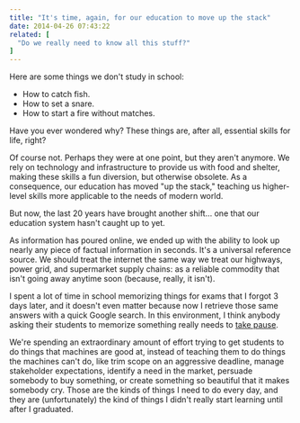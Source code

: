 ```yaml
---
title: "It's time, again, for our education to move up the stack"
date: 2014-04-26 07:43:22
related: [
  "Do we really need to know all this stuff?"
]
---
```


Here are some things we don't study in school:

*   How to catch fish.
*   How to set a snare.
*   How to start a fire without matches.

Have you ever wondered why? These things are, after all, essential skills for life, right?

Of course not. Perhaps they were at one point, but they aren't anymore. We rely on technology and infrastructure to provide us with food and shelter, making these skills a fun diversion, but otherwise obsolete. As a consequence, our education has moved "up the stack," teaching us higher-level skills more applicable to the needs of modern world.

But now, the last 20 years have brought another shift… one that our education system hasn't caught up to yet.

As information has poured online, we ended up with the ability to look up nearly any piece of factual information in seconds. It's a universal reference source. We should treat the internet the same way we treat our highways, power grid, and supermarket supply chains: as a reliable commodity that isn't going away anytime soon (because, really, it isn't).

I spent a lot of time in school memorizing things for exams that I forgot 3 days later, and it doesn't even matter because now I retrieve those same answers with a quick Google search. In this environment, I think anybody asking their students to memorize something really needs to [take pause][1].

 [1]: {{site.url}}/2011/10/23/do-we-really-need-to-know-all-this-stuff

We're spending an extraordinary amount of effort trying to get students to do things that machines are good at, instead of teaching them to do things the machines can't do, like trim scope on an aggressive deadline, manage stakeholder expectations, identify a need in the market, persuade somebody to buy something, or create something so beautiful that it makes somebody cry. Those are the kinds of things I need to do every day, and they are (unfortunately) the kind of things I didn't really start learning until after I graduated.
